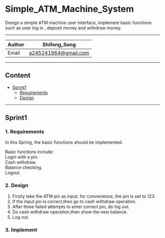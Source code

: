 # Simple_ATM_Machine_System
Design a simple ATM machine user interface, implement basic functions such as user log in , deposit money and withdraw money.
***
|Author|Shifeng_Song|
|---|---
|Email|a245241964@gmail.com

***
## Content
* [Sprint1](Sprint1)
  * [Requirements](Requirements)
  * [Design](Design)
***
## Sprint1
### 1. Requirements
In this Spring, the basic functions should be implemented.  

Basic functions include:  
	Login with a pin.   
	Cash withdraw.   
	Balance checking.   
	Logout.  

### 2. Design

1. Firstly take the ATM pin as input. for convenience, the pin is set to 123.
2. If the input pin is correct,then go to cash withdraw operation.
3. After three failed attempts to enter correct pin, do log out.
4. Do cash withdraw operation,then show the new balance.
5. Log out.

### 3. Implement
